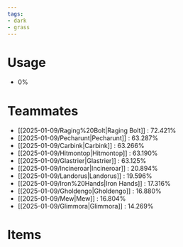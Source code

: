 ```yaml
---
tags:
- dark
- grass
---
```

# Usage
- 0%
# Teammates
- [[2025-01-09/Raging%20Bolt|Raging Bolt]] : 72.421%
- [[2025-01-09/Pecharunt|Pecharunt]] : 63.287%
- [[2025-01-09/Carbink|Carbink]] : 63.266%
- [[2025-01-09/Hitmontop|Hitmontop]] : 63.190%
- [[2025-01-09/Glastrier|Glastrier]] : 63.125%
- [[2025-01-09/Incineroar|Incineroar]] : 20.894%
- [[2025-01-09/Landorus|Landorus]] : 19.596%
- [[2025-01-09/Iron%20Hands|Iron Hands]] : 17.316%
- [[2025-01-09/Gholdengo|Gholdengo]] : 16.880%
- [[2025-01-09/Mew|Mew]] : 16.804%
- [[2025-01-09/Glimmora|Glimmora]] : 14.269%
# Items